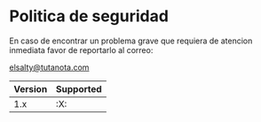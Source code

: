 # Politica de seguridad

En caso de encontrar un problema grave que requiera de atencion inmediata favor de reportarlo al correo: 

elsalty@tutanota.com

| Version | Supported          |
| ------- | ------------------ |
| 1.x   | :X: |

